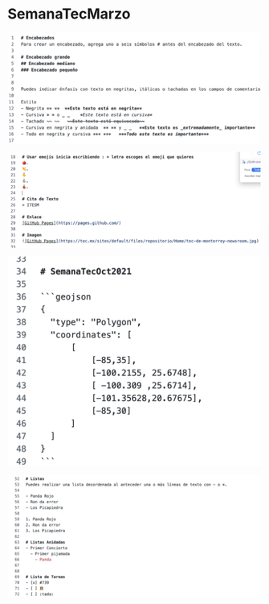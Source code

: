 # SemanaTecMarzo
![alt text](git1.png)

![alt text](git2.png)

![alt text](git3.png)


![alt text](git4.png)
